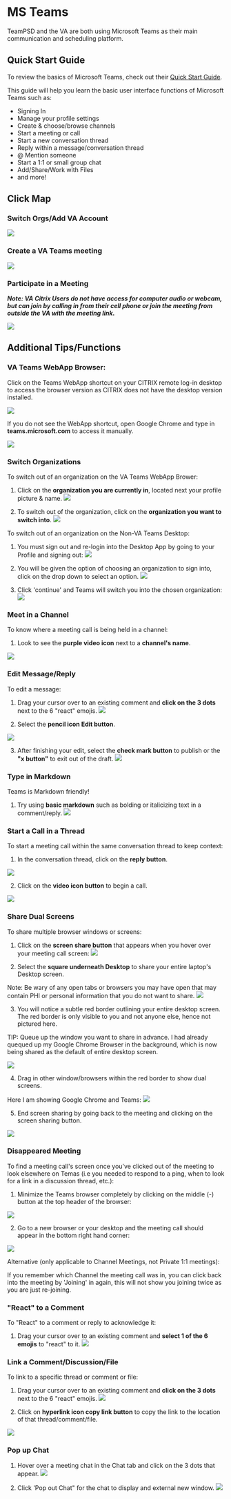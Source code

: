 # MS Teams
TeamPSD and the VA are both using Microsoft Teams as their main communication and scheduling platform.

## Quick Start Guide
To review the basics of Microsoft Teams, check out their [Quick Start Guide](https://www.chorus.co/media/2989/quickstart-guide-to-teams-chorus.pdf).

This guide will help you learn the basic user interface functions of Microsoft Teams such as: 

- Signing In
- Manage your profile settings
- Create & choose/browse channels
- Start a meeting or call
- Start a new conversation thread
- Reply within a message/conversation thread
- @ Mention someone
- Start a 1:1 or small group chat
- Add/Share/Work with Files
- and more!

## Click Map

### Switch Orgs/Add VA Account
![](https://user-images.githubusercontent.com/59668647/92035623-d320c580-ed23-11ea-9284-f45210820aa8.png)

### Create a VA Teams meeting 
![](https://user-images.githubusercontent.com/59668647/92523376-1cb25a00-f1d5-11ea-87c6-866b51e56307.png)

### Participate in a Meeting

***Note: VA Citrix Users do not have access for computer audio or webcam, but can join by calling in from their cell phone or join the meeting from outside the VA with the meeting link.***

![](https://user-images.githubusercontent.com/59668647/92523392-220fa480-f1d5-11ea-84fd-c984dc4794e5.png)

## Additional Tips/Functions

### VA Teams WebApp Browser:

Click on the Teams WebApp shortcut on your CITRIX remote log-in desktop to access the browser version as CITRIX does not have the desktop version installed.

![](https://user-images.githubusercontent.com/59668647/92042198-8b536b80-ed2e-11ea-84fd-3497586a03b1.png)

If you do not see the WebApp shortcut, open Google Chrome and type in **teams.microsoft.com** to access it manually.

![](https://user-images.githubusercontent.com/59668647/92042262-b0e07500-ed2e-11ea-8de0-04742fd721e6.png)

### Switch Organizations

To switch out of an organization on the VA Teams WebApp Brower:

1. Click on the **organization you are currently in**, located next your profile picture & name.
![](https://user-images.githubusercontent.com/59668647/88048075-81bbce80-cb07-11ea-80af-a9f94bd6a63a.png)


2. To switch out of the organization, click on the **organization you want to switch into**.
![](https://user-images.githubusercontent.com/59668647/88027821-ab1b3100-caec-11ea-95f0-7105e57fd497.png)

To switch out of an organization on the Non-VA Teams Desktop:

1. You must sign out and re-login into the Desktop App by going to your Profile and signing out:
![](https://user-images.githubusercontent.com/59668647/89906340-1c0bb100-dba0-11ea-9ded-705163c7524d.png)

2. You will be given the option of choosing an organization to sign into, click on the drop down to select an option.
![](https://user-images.githubusercontent.com/59668647/89906494-52493080-dba0-11ea-98eb-2337a0aded84.png)

3. Click 'continue' and Teams will switch you into the chosen organization:
![](https://user-images.githubusercontent.com/59668647/89906664-845a9280-dba0-11ea-9dbb-06c0de261fd4.png)


### Meet in a Channel
To know where a meeting call is being held in a channel:

1. Look to see the **purple video icon** next to a **channel's name**.

![](https://user-images.githubusercontent.com/59668647/88048114-94ce9e80-cb07-11ea-92f6-df64f512c1b1.png)


### Edit Message/Reply
To edit a message:

1. Drag your cursor over to an existing comment and **click on the 3 dots** next to the 6 "react" emojis.
![](https://user-images.githubusercontent.com/59668647/88048159-ad3eb900-cb07-11ea-9909-bdee742f6e72.png)


2. Select the **pencil icon Edit button**.

![](https://user-images.githubusercontent.com/59668647/88048218-ccd5e180-cb07-11ea-984e-d4e46fa329b9.png)

3. After finishing your edit, select the **check mark button** to publish or the **"x button"** to exit out of the draft.
![](https://user-images.githubusercontent.com/59668647/88048270-e0814800-cb07-11ea-9c0e-51baf0b3c383.png)


### Type in Markdown
Teams is Markdown friendly!

1. Try using **basic markdown** such as bolding or italicizing text in a comment/reply.
![](https://user-images.githubusercontent.com/59668647/88048320-fa228f80-cb07-11ea-940e-e11212b8b93e.png)


### Start a Call in a Thread
To start a meeting call within the same conversation thread to keep context:

1. In the conversation thread, click on the **reply button**.

![](https://user-images.githubusercontent.com/59668647/88048378-10305000-cb08-11ea-921d-b31fb86e5b7b.png)


2. Click on the **video icon button** to begin a call.

![](https://user-images.githubusercontent.com/59668647/88048451-33f39600-cb08-11ea-8082-dddbf10ac0c4.png)


### Share Dual Screens
To share multiple browser windows or screens:

1. Click on the **screen share button** that appears when you hover over your meeting call screen:
![](https://user-images.githubusercontent.com/59668647/89902987-f8df0280-db9b-11ea-80de-d959acf7ec54.png)

2. Select the **square underneath Desktop** to share your entire laptop's Desktop screen. 

Note: Be wary of any open tabs or browsers you may have open that may contain PHI or personal information that you do not want to share.
![](https://user-images.githubusercontent.com/59668647/89903248-4b202380-db9c-11ea-8072-e0a5c698fc90.png)

3. You will notice a subtle red border outlining your entire desktop screen. 
The red border is only visible to you and not anyone else, hence not pictured here.

TIP: Queue up the window you want to share in advance.
I had already quequed up my Google Chrome Browser in the background, which is now being shared as the default of entire desktop screen.

![](https://user-images.githubusercontent.com/59668647/89903438-7c98ef00-db9c-11ea-97f0-1958311c870f.png)

4. Drag in other window/browsers within the red border to show dual screens.

Here I am showing Google Chrome and Teams:
![](https://user-images.githubusercontent.com/59668647/89903549-a225f880-db9c-11ea-9ceb-cd620b54a5f5.png)

5. End screen sharing by going back to the meeting and clicking on the screen sharing button.

![](https://user-images.githubusercontent.com/59668647/89903641-bff35d80-db9c-11ea-97b0-8f64fe0f96a0.png)


### Disappeared Meeting

To find a meeting call's screen once you've clicked out of the meeting to look elsewhere on Temas (i.e you needed to respond to a ping, when to look for a link in a discussion thread, etc.):

1. Minimize the Teams browser completely by clicking on the middle (-) button at the top header of the browser:

![](https://user-images.githubusercontent.com/59668647/89908115-5d04c500-dba2-11ea-9760-4f4ccb648232.png)

2. Go to a new browser or your desktop and the meeting call should appear in the bottom right hand corner:

![](https://user-images.githubusercontent.com/59668647/89908479-c5ec3d00-dba2-11ea-80d7-fcf6537c7691.png)

Alternative (only applicable to Channel Meetings, not Private 1:1 meetings):

If you remember which Channel the meeting call was in, you can click back into the meeting by 'Joining' in again, this will not show you joining twice as you are just re-joining. 


### "React" to a Comment
To "React" to a comment or reply to acknowledge it:

1. Drag your cursor over to an existing comment and **select 1 of the 6 emojis** to "react" to it.
![](https://user-images.githubusercontent.com/59668647/88048496-4a015680-cb08-11ea-9105-2cda75a780b6.png)


### Link a Comment/Discussion/File
To link to a specific thread or comment or file:

1. Drag your cursor over to an existing comment and **click on the 3 dots** next to the 6 "react" emojis.
![](https://user-images.githubusercontent.com/59668647/88048159-ad3eb900-cb07-11ea-9909-bdee742f6e72.png)


2. Click on **hyperlink icon copy link button** to copy the link to the location of that thread/comment/file.

![](https://user-images.githubusercontent.com/59668647/88048555-61d8da80-cb08-11ea-86be-d4cc0ca2d411.png)


### Pop up Chat

1. Hover over a meeting chat in the Chat tab and click on the 3 dots that appear.
![](https://user-images.githubusercontent.com/59668647/89903979-36905b00-db9d-11ea-95cf-67bd8c0ffe26.png)

2. Click 'Pop out Chat" for the chat to display and external new window.
![](https://user-images.githubusercontent.com/59668647/89904058-545dc000-db9d-11ea-8990-8b032b3151aa.png)
